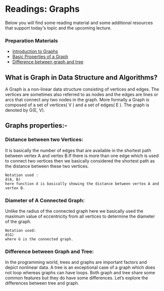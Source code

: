 
# Readings: Graphs

Below you will find some reading material and some additional resources that support today's topic and the upcoming lecture.

### [](https://github.com/batoolalali/Reading-401/tree/main/Class%2030#preparation-materials)Preparation Materials


-   [Introduction to Graphs](https://www.geeksforgeeks.org/graph-types-and-applications/)
-   [Basic Properties of a Graph](https://www.geeksforgeeks.org/basic-properties-of-a-graph/)
-   [Difference between graph and tree](https://www.geeksforgeeks.org/difference-between-graph-and-tree/)


## What is Graph in Data Structure and Algorithms?

  
A Graph is a non-linear data structure consisting of vertices and edges. The vertices are sometimes also referred to as nodes and the edges are lines or arcs that connect any two nodes in the graph. More formally a Graph is composed of a set of vertices( V ) and a set of edges( E ). The graph is denoted by G(E, V).


## Graphs properties:-

### **Distance between two Vertices:**

It is basically the number of edges that are available in the shortest path between vertex A and vertex B.If there is more than one edge which is used to connect two vertices then we basically considered the shortest path as the distance between these two vertices.
```
Notation used :
d(A, B)
here function d is basically showing the distance between vertex A and vertex B.
```

### Diameter of A Connected Graph:

Unlike the radius of the connected graph here we basically used the maximum value of eccentricity from all vertices to determine the diameter of the graph.

```
Notation used:
d(G)
where G is the connected graph.
```
### Difference between Graph and Tree:
In the programming world, trees and graphs are important factors and depict nonlinear data. A tree is an exceptional case of a graph which does not loop whereas graphs can have loops. Both graph and tree share some common features but they do have some differences. Let’s explore the differences between tree and graph.
